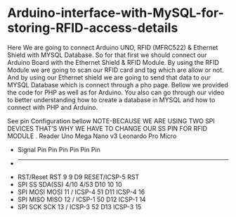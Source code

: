 # Arduino-interface-with-MySQL-for-storing-RFID-access-details

Here We are going to connect Arduino UNO, RFID (MFRC522) & Ethernet Shield with MYSQL Database. So for that first we should connect our Arduino Board with the Ethernet Shield & RFID Module.
By using the RFID Module we are going to scan our RFID card and tag which are allow or not. And by using our Ethernet shield we are going to send that data to our MYSQL Database which is connect through a pho page. Bellow we provided the code for PHP as well as for Arduino. You also can go through our video to better understanding how to create a database in MYSQL and how to connect with PHP and Arduino.

See pin Configuration bellow 
NOTE-BECAUSE WE ARE USING TWO SPI DEVICES THAT’S WHY WE HAVE TO CHANGE OUR SS PIN FOR RFID MODULE .
Reader			 Uno	 	 Mega    	  Nano v3   	 Leonardo	 Pro Micro
 * Signal     	 Pin        	  Pin       	    Pin 		      Pin   	     Pin       	       Pin
 * -----------------------------------------------------------------------------------------
 * RST/Reset 	  RST      	    9        		     9      	  	 D9         	RESET/ICSP-5            RST
 * SPI SS      	SDA(SS)    	  4/10       	     4/53    	D10        	10                                  10
 * SPI MOSI   	 MOSI      	   11 / ICSP-4 	     51       	 D11        	ICSP-4          	         16
 * SPI MISO  	  MISO        	 12 / ICSP-1  	     50        	D12       		 ICSP-1                        14
 * SPI SCK  	   SCK         	 13 / ICSP-3 	      52        	D13       		 ICSP-3                15

